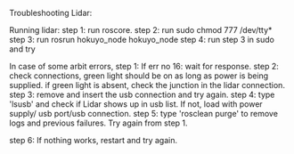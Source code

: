 Troubleshooting Lidar:

Running lidar:
step 1: run roscore.
step 2: run sudo chmod 777 /dev/tty*
step 3: run rosrun hokuyo_node hokuyo_node
step 4: run step 3 in sudo and try

In case of some arbit errors,
step 1: If err no 16: wait for response.
step 2: check connections, green light should be on as long as power is being supplied.
        if green light is absent, check the junction in the lidar connection.
step 3: remove and insert the usb connection and try again.
step 4: type 'lsusb' and check if Lidar shows up in usb list. If not, load with power supply/ usb port/usb connection.
step 5: type 'rosclean purge' to remove logs and previous failures. Try again from step 1.

step 6: If nothing works, restart and try again.
